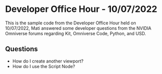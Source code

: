 # Developer Office Hour - 10/07/2022
This is the sample code from the Developer Office Hour held on 10/07/2022, Mati answered some developer questions 
from the NVIDIA Omniverse forums regarding Kit, Omniverse Code, Python, and USD.

## Questions
- How do I create another viewport?
- How do I use the Script Node?
